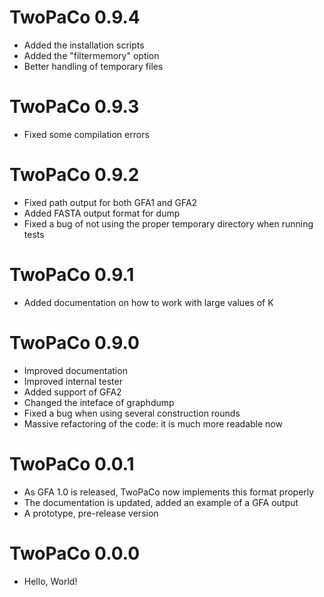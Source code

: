 TwoPaCo 0.9.4
=============
* Added the installation scripts
* Added the "filtermemory" option
* Better handling of temporary files

TwoPaCo 0.9.3
=============
* Fixed some compilation errors

TwoPaCo 0.9.2
=============
* Fixed path output for both GFA1 and GFA2
* Added FASTA output format for dump
* Fixed a bug of not using the proper temporary directory when running tests

TwoPaCo 0.9.1
=============
* Added documentation on how to work with large values of K

TwoPaCo 0.9.0
=============
* Improved documentation
* Improved internal tester
* Added support of GFA2
* Changed the inteface of graphdump
* Fixed a bug when using several construction rounds
* Massive refactoring of the code: it is much more readable now


TwoPaCo 0.0.1
=============
* As GFA 1.0 is released, TwoPaCo now implements this format properly
* The documentation is updated, added an example of a GFA output
* A prototype, pre-release version

TwoPaCo 0.0.0
=============
* Hello, World!
